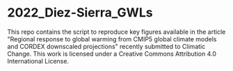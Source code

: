 # 2022_Diez-Sierra_GWLs
This repo contains the script to reproduce key figures available in the article "Regional response to global warming from CMIP5 global climate models and CORDEX downscaled projections" recently submitted to Climatic Change. This work is licensed under a Creative Commons Attribution 4.0 International License.
